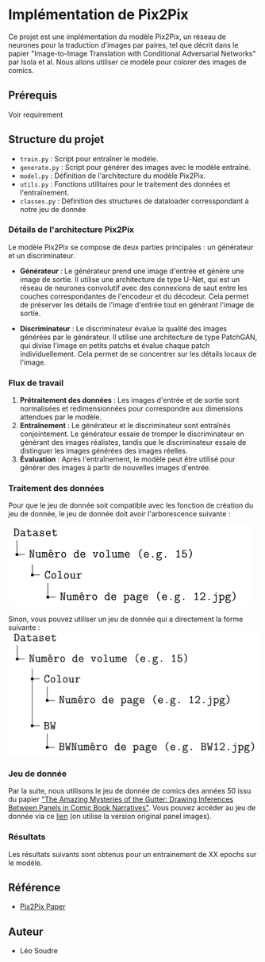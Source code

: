 # Implémentation de Pix2Pix

Ce projet est une implémentation du modèle Pix2Pix, un réseau de neurones pour la traduction d'images par paires, tel que décrit dans le papier "Image-to-Image Translation with Conditional Adversarial Networks" par Isola et al. Nous allons utiliser ce modèle pour colorer des images de comics.

## Prérequis
Voir requirement
## Structure du projet

- `train.py` : Script pour entraîner le modèle.
- `generate.py` : Script pour générer des images avec le modèle entraîné.
- `model.py` : Définition de l'architecture du modèle Pix2Pix.
- `utils.py` : Fonctions utilitaires pour le traitement des données et l'entraînement.
- `classes.py` : Définition des structures de dataloader corresspondant à notre jeu de donnée 

### Détails de l'architecture Pix2Pix

Le modèle Pix2Pix se compose de deux parties principales : un générateur et un discriminateur.

- **Générateur** : Le générateur prend une image d'entrée et génère une image de sortie. Il utilise une architecture de type U-Net, qui est un réseau de neurones convolutif avec des connexions de saut entre les couches correspondantes de l'encodeur et du décodeur. Cela permet de préserver les détails de l'image d'entrée tout en générant l'image de sortie.

- **Discriminateur** : Le discriminateur évalue la qualité des images générées par le générateur. Il utilise une architecture de type PatchGAN, qui divise l'image en petits patchs et évalue chaque patch individuellement. Cela permet de se concentrer sur les détails locaux de l'image.

### Flux de travail

1. **Prétraitement des données** : Les images d'entrée et de sortie sont normalisées et redimensionnées pour correspondre aux dimensions attendues par le modèle.
2. **Entraînement** : Le générateur et le discriminateur sont entraînés conjointement. Le générateur essaie de tromper le discriminateur en générant des images réalistes, tandis que le discriminateur essaie de distinguer les images générées des images réelles.
3. **Évaluation** : Après l'entraînement, le modèle peut être utilisé pour générer des images à partir de nouvelles images d'entrée.

### Traitement des données
Pour que le jeu de donnée soit compatible avec les fonction de création du jeu de donnée, le jeu de donnée doit avoir l'arborescence suivante :

![Data Tree](forme_jeu_donnee_avant_traitement.PNG)

Sinon, vous pouvez utiliser un jeu de donnée qui a directement la forme suivante :
![Data Tree](forme_jeu_donnee.PNG)

### Jeu de donnée
Par la suite, nous utilisons le jeu de donnée de comics des années 50 issu du papier ["The Amazing Mysteries of the Gutter: Drawing Inferences Between Panels in Comic Book Narratives"](https://arxiv.org/abs/1611.05118). Vous pouvez accéder au jeu de donnée via ce [lien](https://obj.umiacs.umd.edu/comics/index.html) (on utilise la version original panel images).
### Résultats
Les résultats suivants sont obtenus pour un entrainement de XX epochs sur le modèle.
## Référence

- [Pix2Pix Paper](https://arxiv.org/abs/1611.07004)

## Auteur

- Léo Soudre

